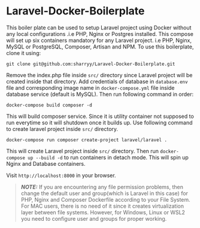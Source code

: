 # Laravel-Docker-Boilerplate

This boiler plate can be used to setup Laravel project using Docker without any local configurations .i.e PHP, Nginx or Postgres installed. This compose will set up
six containers mandatory for any Laravel project. i.e PHP, Nginx, MySQL or PostgreSQL, Composer, Artisan and NPM. To use this boilerplate, clone it using:

    git clone git@github.com:sharryy/Laravel-Docker-Boilerplate.git
    
Remove the index.php file inside `src/` directory since Laravel project will be created inside that directory. Add credentials of database in `database.env` file and 
corresponding image name in `docker-compose.yml` file inside database service (default is MySQL). Then run following command in order:

    docker-compose build composer -d
    
This will build composer service. Since it is utility container not supposed to run everytime so it will shutdown once it builds up. Use following command to create 
laravel  project inside `src/` directory.

    docker-compose run composer create-project laravel/laravel .

This will create Laravel project inside `src/` directory. Then run `docker-compose up --build -d` to run containers in detach mode. This will spin up Nginx and Database
containers.

Visit `http://localhost:8000` in your browser.

> **_NOTE:_** If you are encountering any file permission problems, then change the default user and group(which is Laravel in this case) for PHP, Nginx and Composer Dockerfile according to your File System. For MAC 
users, there is no need of it since it creates virtualization layer between file systems. However, for Windows, Linux or WSL2 you need to configure user and groups for
proper working.
